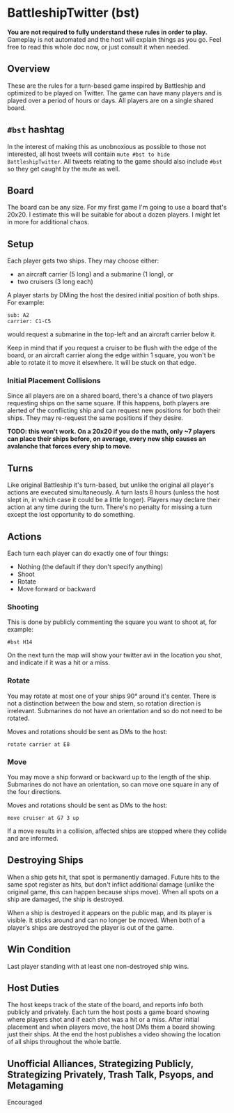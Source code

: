 # BattleshipTwitter (bst)

__You are not required to fully understand these rules in order to play.__ Gameplay is not automated and the host will explain things as you go. Feel free to read this whole doc now, or just consult it when needed.

## Overview
These are the rules for a turn-based game inspired by Battleship and optimized to be played on Twitter. The game can have many players and is played over a period of hours or days. All players are on a single shared board.

## `#bst` hashtag
In the interest of making this as unobnoxious as possible to those not interested, all host tweets will contain `mute #bst to hide BattleshipTwitter`. All tweets relating to the game should also include `#bst` so they get caught by the mute as well.

## Board
The board can be any size. For my first game I'm going to use a board that's 20x20. I estimate this will be suitable for about a dozen players. I might let in more for additional chaos.

## Setup
Each player gets two ships. They may choose either:
- an aircraft carrier (5 long) and a submarine (1 long), or
- two cruisers (3 long each)

A player starts by DMing the host the desired initial position of both ships. For example:
```
sub: A2
carrier: C1-C5
```
would request a submarine in the top-left and an aircraft carrier below it.

Keep in mind that if you request a cruiser to be flush with the edge of the board, or an aircraft carrier along the edge within 1 square, you won't be able to rotate it to move it elsewhere. It will be stuck on that edge.

### Initial Placement Collisions
Since all players are on a shared board, there's a chance of two players requesting ships on the same square. If this happens, both players are alerted of the conflicting ship and can request new positions for both their ships. They may re-request the same positions if they desire.

__TODO: this won't work. On a 20x20 if you do the math, only ~7 players can place their ships before, on average, every new ship causes an avalanche that forces every ship to move.__

## Turns
Like original Battleship it's turn-based, but unlike the original all player's actions are executed simultaneously. A turn lasts 8 hours (unless the host slept in, in which case it could be a little longer). Players may declare their action at any time during the turn. There's no penalty for missing a turn except the lost opportunity to do something.

## Actions
Each turn each player can do exactly one of four things:
- Nothing (the default if they don't specify anything)
- Shoot
- Rotate
- Move forward or backward

### Shooting
This is done by publicly commenting the square you want to shoot at, for example:
```
#bst H14
```
On the next turn the map will show your twitter avi in the location you shot, and indicate if it was a hit or a miss.

### Rotate
You may rotate at most one of your ships 90° around it's center. There is not a distinction between the bow and stern, so rotation direction is irrelevant. Submarines do not have an orientation and so do not need to be rotated.

Moves and rotations should be sent as DMs to the host:
```
rotate carrier at E8
```

### Move
You may move a ship forward or backward up to the length of the ship. Submarines do not have an orientation, so can move one square in any of the four directions.

Moves and rotations should be sent as DMs to the host:
```
move cruiser at G7 3 up
```

If a move results in a collision, affected ships are stopped where they collide and are informed.

## Destroying Ships
When a ship gets hit, that spot is permanently damaged. Future hits to the same spot register as hits, but don't inflict additional damage (unlike the original game, this can happen because ships move). When all spots on a ship are damaged, the ship is destroyed.

When a ship is destroyed it appears on the public map, and its player is visible. It sticks around and can no longer be moved. When both of a player's ships are destroyed the player is out of the game.

## Win Condition
Last player standing with at least one non-destroyed ship wins.

## Host Duties
The host keeps track of the state of the board, and reports info both publicly and privately. Each turn the host posts a game board showing where players shot and if each shot was a hit or a miss. After initial placement and when players move, the host DMs them a board showing just their ships. At the end the host publishes a video showing the location of all ships throughout the whole battle.

## Unofficial Alliances, Strategizing Publicly, Strategizing Privately, Trash Talk, Psyops, and Metagaming
Encouraged
